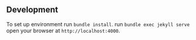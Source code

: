 ## Development

To set up environment run `bundle install`.
run `bundle exec jekyll serve`
open your browser at `http://localhost:4000`.
